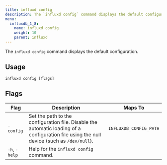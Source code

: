 ```yaml
---
title: influxd config
description: The `influxd config` command displays the default configuration.
menu:
  influxdb_1_8:
    name: influxd config
    weight: 10
    parent: influxd
---
```

The `influxd config` command displays the default configuration.

## Usage

```
influxd config [flags]
```

## Flags

| Flag          | Description                                                                                                                                | Maps To                |
|---------------|--------------------------------------------------------------------------------------------------------------------------------------------|------------------------|
| `-config`     | Set the path to the configuration file. Disable the automatic loading of a configuration file using the null device (such as `/dev/null`). | `INFLUXDB_CONFIG_PATH` |
| `-h`, `-help` | Help for the `influxd config` command.                                                                                                     |                        |
